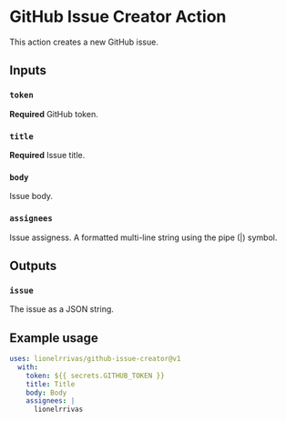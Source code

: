 # GitHub Issue Creator Action

This action creates a new GitHub issue.

## Inputs

### `token`

**Required** GitHub token.

### `title`

**Required** Issue title.

### `body`

Issue body.

### `assignees`

Issue assigness. A formatted multi-line string using the pipe (|) symbol.

## Outputs

### `issue`

The issue as a JSON string.

## Example usage

```yaml
uses: lionelrrivas/github-issue-creator@v1
  with:
    token: ${{ secrets.GITHUB_TOKEN }}
    title: Title
    body: Body
    assignees: |
      lionelrrivas
```
